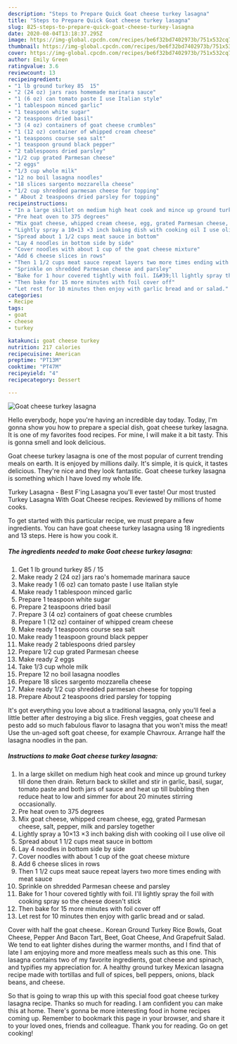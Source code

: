 ```yaml
---
description: "Steps to Prepare Quick Goat cheese turkey lasagna"
title: "Steps to Prepare Quick Goat cheese turkey lasagna"
slug: 825-steps-to-prepare-quick-goat-cheese-turkey-lasagna
date: 2020-08-04T13:18:37.295Z
image: https://img-global.cpcdn.com/recipes/be6f32bd7402973b/751x532cq70/goat-cheese-turkey-lasagna-recipe-main-photo.jpg
thumbnail: https://img-global.cpcdn.com/recipes/be6f32bd7402973b/751x532cq70/goat-cheese-turkey-lasagna-recipe-main-photo.jpg
cover: https://img-global.cpcdn.com/recipes/be6f32bd7402973b/751x532cq70/goat-cheese-turkey-lasagna-recipe-main-photo.jpg
author: Emily Green
ratingvalue: 3.6
reviewcount: 13
recipeingredient:
- "1 lb ground turkey 85  15"
- "2 (24 oz) jars raos homemade marinara sauce"
- "1 (6 oz) can tomato paste I use Italian style"
- "1 tablespoon minced garlic"
- "1 teaspoon white sugar"
- "2 teaspoons dried basil"
- "3 (4 oz) containers of goat cheese crumbles"
- "1 (12 oz) container of whipped cream cheese"
- "1 teaspoons course sea salt"
- "1 teaspoon ground black pepper"
- "2 tablespoons dried parsley"
- "1/2 cup grated Parmesan cheese"
- "2 eggs"
- "1/3 cup whole milk"
- "12 no boil lasagna noodles"
- "18 slices sargento mozzarella cheese"
- "1/2 cup shredded parmesan cheese for topping"
- " About 2 teaspoons dried parsley for topping"
recipeinstructions:
- "In a large skillet on medium high heat cook and mince up ground turkey till done then drain. Return back to skillet and stir in garlic, basil, sugar, tomato paste and both jars of sauce and heat up till bubbling then reduce heat to low and simmer for about 20 minutes stirring occasionally."
- "Pre heat oven to 375 degrees"
- "Mix goat cheese, whipped cream cheese, egg, grated Parmesan cheese, salt, pepper, milk and parsley together"
- "Lightly spray a 10×13 ×3 inch baking dish with cooking oil I use olive oil"
- "Spread about 1 1/2 cups meat sauce in bottom"
- "Lay 4 noodles in bottom side by side"
- "Cover noodles with about 1 cup of the goat cheese mixture"
- "Add 6 cheese slices in rows"
- "Then 1 1/2 cups meat sauce repeat layers two more times ending with meat sauce"
- "Sprinkle on shredded Parmesan cheese and parsley"
- "Bake for 1 hour covered tightly with foil. I&#39;ll lightly spray the foil with cooking spray so the cheese doesn&#39;t stick"
- "Then bake for 15 more minutes with foil cover off"
- "Let rest for 10 minutes then enjoy with garlic bread and or salad."
categories:
- Recipe
tags:
- goat
- cheese
- turkey

katakunci: goat cheese turkey 
nutrition: 217 calories
recipecuisine: American
preptime: "PT13M"
cooktime: "PT47M"
recipeyield: "4"
recipecategory: Dessert

---
```



![Goat cheese turkey lasagna](https://img-global.cpcdn.com/recipes/be6f32bd7402973b/751x532cq70/goat-cheese-turkey-lasagna-recipe-main-photo.jpg)

Hello everybody, hope you're having an incredible day today. Today, I'm gonna show you how to prepare a special dish, goat cheese turkey lasagna. It is one of my favorites food recipes. For mine, I will make it a bit tasty. This is gonna smell and look delicious.

Goat cheese turkey lasagna is one of the most popular of current trending meals on earth. It is enjoyed by millions daily. It's simple, it is quick, it tastes delicious. They're nice and they look fantastic. Goat cheese turkey lasagna is something which I have loved my whole life.

Turkey Lasagna - Best F&#39;ing Lasagna you&#39;ll ever taste! Our most trusted Turkey Lasagna With Goat Cheese recipes. Reviewed by millions of home cooks.


To get started with this particular recipe, we must prepare a few ingredients. You can have goat cheese turkey lasagna using 18 ingredients and 13 steps. Here is how you cook it.

<!--inarticleads1-->

##### The ingredients needed to make Goat cheese turkey lasagna:

1. Get 1 lb ground turkey 85 / 15
1. Make ready 2 (24 oz) jars rao&#39;s homemade marinara sauce
1. Make ready 1 (6 oz) can tomato paste I use Italian style
1. Make ready 1 tablespoon minced garlic
1. Prepare 1 teaspoon white sugar
1. Prepare 2 teaspoons dried basil
1. Prepare 3 (4 oz) containers of goat cheese crumbles
1. Prepare 1 (12 oz) container of whipped cream cheese
1. Make ready 1 teaspoons course sea salt
1. Make ready 1 teaspoon ground black pepper
1. Make ready 2 tablespoons dried parsley
1. Prepare 1/2 cup grated Parmesan cheese
1. Make ready 2 eggs
1. Take 1/3 cup whole milk
1. Prepare 12 no boil lasagna noodles
1. Prepare 18 slices sargento mozzarella cheese
1. Make ready 1/2 cup shredded parmesan cheese for topping
1. Prepare  About 2 teaspoons dried parsley for topping


It&#39;s got everything you love about a traditional lasagna, only you&#39;ll feel a little better after destroying a big slice. Fresh veggies, goat cheese and pesto add so much fabulous flavor to lasagna that you won&#39;t miss the meat! Use the un-aged soft goat cheese, for example Chavroux. Arrange half the lasagna noodles in the pan. 

<!--inarticleads2-->

##### Instructions to make Goat cheese turkey lasagna:

1. In a large skillet on medium high heat cook and mince up ground turkey till done then drain. Return back to skillet and stir in garlic, basil, sugar, tomato paste and both jars of sauce and heat up till bubbling then reduce heat to low and simmer for about 20 minutes stirring occasionally.
1. Pre heat oven to 375 degrees
1. Mix goat cheese, whipped cream cheese, egg, grated Parmesan cheese, salt, pepper, milk and parsley together
1. Lightly spray a 10×13 ×3 inch baking dish with cooking oil I use olive oil
1. Spread about 1 1/2 cups meat sauce in bottom
1. Lay 4 noodles in bottom side by side
1. Cover noodles with about 1 cup of the goat cheese mixture
1. Add 6 cheese slices in rows
1. Then 1 1/2 cups meat sauce repeat layers two more times ending with meat sauce
1. Sprinkle on shredded Parmesan cheese and parsley
1. Bake for 1 hour covered tightly with foil. I&#39;ll lightly spray the foil with cooking spray so the cheese doesn&#39;t stick
1. Then bake for 15 more minutes with foil cover off
1. Let rest for 10 minutes then enjoy with garlic bread and or salad.


Cover with half the goat cheese.. Korean Ground Turkey Rice Bowls, Goat Cheese, Pepper And Bacon Tart, Beet, Goat Cheese, And Grapefruit Salad. We tend to eat lighter dishes during the warmer months, and I find that of late I am enjoying more and more meatless meals such as this one. This lasagna contains two of my favorite ingredients, goat cheese and spinach, and typifies my appreciation for. A healthy ground turkey Mexican lasagna recipe made with tortillas and full of spices, bell peppers, onions, black beans, and cheese. 

So that is going to wrap this up with this special food goat cheese turkey lasagna recipe. Thanks so much for reading. I am confident you can make this at home. There's gonna be more interesting food in home recipes coming up. Remember to bookmark this page in your browser, and share it to your loved ones, friends and colleague. Thank you for reading. Go on get cooking!
